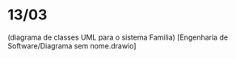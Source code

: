 # 13/03

(diagrama de classes UML para o sistema Familia) [Engenharia de Software/Diagrama sem nome.drawio]
